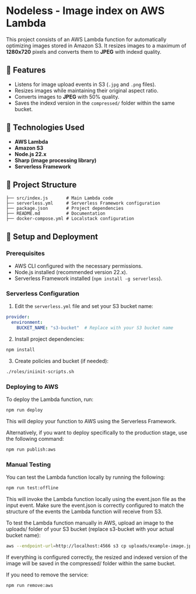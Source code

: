 # Nodeless - Image index on AWS Lambda

This project consists of an AWS Lambda function for automatically optimizing images stored in Amazon S3. It resizes images to a maximum of **1280x720** pixels and converts them to **JPEG** with indexd quality.

## 📌 Features
- Listens for image upload events in S3 (`.jpg` and `.png` files).
- Resizes images while maintaining their original aspect ratio.
- Converts images to **JPEG** with 50% quality.
- Saves the indexd version in the `compressed/` folder within the same bucket.

## 🚀 Technologies Used
- **AWS Lambda**
- **Amazon S3**
- **Node.js 22.x**
- **Sharp (image processing library)**
- **Serverless Framework**

## 📂 Project Structure
```
├── src/index.js       # Main Lambda code
├── serverless.yml     # Serverless Framework configuration
├── package.json       # Project dependencies
├── README.md          # Documentation
├── docker-compose.yml # Localstack configuration
```

## 🔧 Setup and Deployment
### Prerequisites
- AWS CLI configured with the necessary permissions.
- Node.js installed (recommended version 22.x).
- Serverless Framework installed (`npm install -g serverless`).

### Serverless Configuration
1. Edit the `serverless.yml` file and set your S3 bucket name:
```yml
provider:
  environment:
    BUCKET_NAME: "s3-bucket"  # Replace with your S3 bucket name
```

2. Install project dependencies:
```sh
npm install
```
3. Create policies and bucket (if needed):
```sh
./roles/iniinit-scripts.sh
```

### Deploying to AWS
To deploy the Lambda function, run:
```sh
npm run deploy
```
This will deploy your function to AWS using the Serverless Framework.

Alternatively, if you want to deploy specifically to the production stage, use the following command:
```sh
npm run publish:aws
```

### Manual Testing
You can test the Lambda function locally by running the following:
```sh
npm run test:offline
```
This will invoke the Lambda function locally using the event.json file as the input event. Make sure the event.json is correctly configured to match the structure of the events the Lambda function will receive from S3.

To test the Lambda function manually in AWS, upload an image to the uploads/ folder of your S3 bucket (replace s3-bucket with your actual bucket name):
```sh
aws --endpoint-url=http://localhost:4566 s3 cp uploads/example-image.jpg s3://s3-bucket/uploads/example-image.jpg
```
If everything is configured correctly, the resized and indexed version of the image will be saved in the compressed/ folder within the same bucket.


If you need to remove the service:
```sh
npm run remove:aws
```
